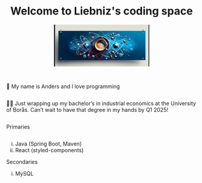 <h1 align="center" class="Merriweather">Welcome to Liebniz's coding space</h1>

  <img src="./static/coffee-atom-banner.png" alt="Java React banner" width="50%" style="display: block; margin-left: auto; margin-right: auto" />

<div style="display: flex; margin-top: 30px">
  <div 
  style="display: flex; 
  flex-direction: column; 
  align-items: left; 
  justify-content: center"> 
    <p style="">👋 My name is Anders and I love programming </p>
    <p>
    👨‍🎓 Just wrapping up my bachelor’s in industrial economics at the University of Borås. Can’t wait to have that degree in my hands by Q1 2025! 
    </p>
    <p>
    Primaries
    </p>
    <ul>
      <li type="i"> Java (Spring Boot, Maven)
      <li type="i"> React (styled-components)
    </ul>
        <span>Secondaries</span>
    <ul>
      <li type="i"> MySQL
    </ul>
    </div>
</div>
